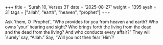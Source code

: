 +++
title = 'Surah 10, Verses 31'
date = '2025-08-27'
weight = 1395
ayah = 31
tags = ["allah", "earth", "heaven", "prophet"]
+++

Ask ˹them, O  Prophet˺, “Who provides for you from heaven and earth? Who owns ˹your˺ hearing and sight? Who brings forth the living from the dead and the dead from the living? And who conducts every affair?” They will ˹surely˺ say, “Allah.” Say, “Will you not then fear ˹Him˺?